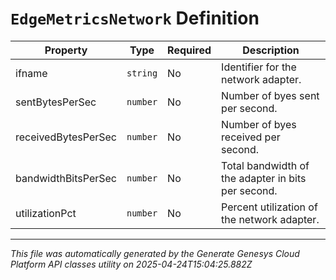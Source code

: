 # `EdgeMetricsNetwork` Definition

| Property | Type | Required | Description |
|----------|------|----------|-------------|
| ifname | `string` | No | Identifier for the network adapter. |
| sentBytesPerSec | `number` | No | Number of byes sent per second. |
| receivedBytesPerSec | `number` | No | Number of byes received per second. |
| bandwidthBitsPerSec | `number` | No | Total bandwidth of the adapter in bits per second. |
| utilizationPct | `number` | No | Percent utilization of the network adapter. |

---

*This file was automatically generated by the Generate Genesys Cloud Platform API classes utility on 2025-04-24T15:04:25.882Z*